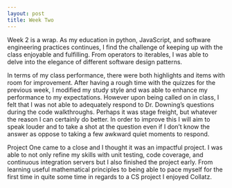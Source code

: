 ```yaml
---
layout: post
title: Week Two
---
```



Week 2 is a wrap.  As my education in python, JavaScript, and software engineering practices continues, I find the challenge of keeping up with the class enjoyable and fulfilling.  From operators to iterables, I was able to delve into the elegance of different software design patterns. 

In terms of my class performance, there were both highlights and items with room for improvement.  After having a rough time with the quizzes for the previous week, I modified my study style and was able to enhance my performance to my expectations.  However upon being called on in class, I felt that I was not able to adequately respond to Dr. Downing’s questions during the code walkthroughs. Perhaps it was stage freight, but whatever the reason I can certainly do better.  In order to improve this I will aim to speak louder and to take a shot at the question even if I don’t know the answer as oppose to taking a few awkward quiet moments to respond. 

Project One came to a close and I thought it was an impactful project. I was able to not only refine my skills with unit testing, code coverage, and continuous integration servers but I also finished the project early. From learning useful mathematical principles to being able to pace myself for the first time in quite some time in regards to a CS project I enjoyed Collatz.





